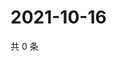 # 2021-10-16

共 0 条

<!-- BEGIN -->
<!-- 最后更新时间 Sat Oct 16 2021 06:14:38 GMT+0800 (China Standard Time) -->

<!-- END -->
